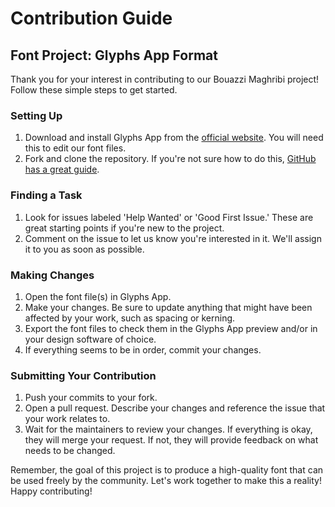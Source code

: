 # Contribution Guide

## Font Project: Glyphs App Format

Thank you for your interest in contributing to our Bouazzi Maghribi project! Follow these simple steps to get started.

### Setting Up

1. Download and install Glyphs App from the [official website](https://glyphsapp.com/). You will need this to edit our font files.
2. Fork and clone the repository. If you're not sure how to do this, [GitHub has a great guide](https://docs.github.com/en/github/getting-started-with-github/fork-a-repo).

### Finding a Task

1. Look for issues labeled 'Help Wanted' or 'Good First Issue.' These are great starting points if you're new to the project.
2. Comment on the issue to let us know you're interested in it. We'll assign it to you as soon as possible.

### Making Changes

1. Open the font file(s) in Glyphs App.
2. Make your changes. Be sure to update anything that might have been affected by your work, such as spacing or kerning.
3. Export the font files to check them in the Glyphs App preview and/or in your design software of choice.
4. If everything seems to be in order, commit your changes.

### Submitting Your Contribution

1. Push your commits to your fork.
2. Open a pull request. Describe your changes and reference the issue that your work relates to.
3. Wait for the maintainers to review your changes. If everything is okay, they will merge your request. If not, they will provide feedback on what needs to be changed.

Remember, the goal of this project is to produce a high-quality font that can be used freely by the community. Let's work together to make this a reality! Happy contributing!
